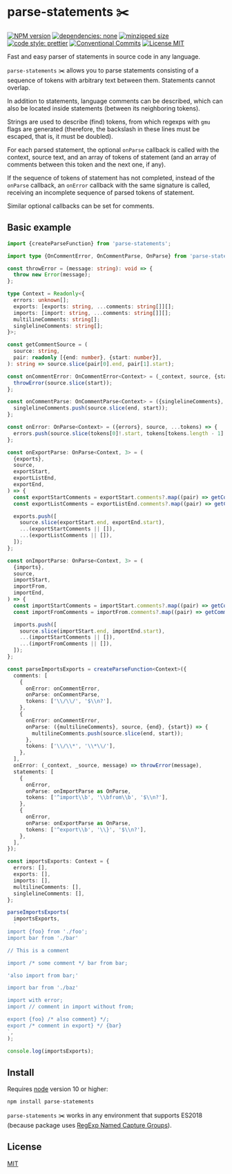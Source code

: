 # parse-statements ✂️

[![NPM version][npm-image]][npm-url]
[![dependencies: none][dependencies-none-image]][dependencies-none-url]
[![minzipped size][size-image]][size-url]
[![code style: prettier][prettier-image]][prettier-url]
[![Conventional Commits][conventional-commits-image]][conventional-commits-url]
[![License MIT][license-image]][license-url]

Fast and easy parser of statements in source code in any language.

`parse-statements` ✂️ allows you to parse statements consisting of a sequence of tokens
with arbitrary text between them. Statements cannot overlap.

In addition to statements, language comments can be described, which can also be located
inside statements (between its neighboring tokens).

Strings are used to describe (find) tokens, from which regexps with `gmu` flags are generated
(therefore, the backslash in these lines must be escaped, that is, it must be doubled).

For each parsed statement, the optional `onParse` callback is called with the context,
source text, and an array of tokens of statement
(and an array of comments between this token and the next one, if any).

If the sequence of tokens of statement has not completed, instead of the `onParse` callback,
an `onError` callback with the same signature is called, receiving an incomplete sequence
of parsed tokens of statement.

Similar optional callbacks can be set for comments.

## Basic example

```ts
import {createParseFunction} from 'parse-statements';

import type {OnCommentError, OnCommentParse, OnParse} from 'parse-statements';

const throwError = (message: string): void => {
  throw new Error(message);
};

type Context = Readonly<{
  errors: unknown[];
  exports: [exports: string, ...comments: string[]][];
  imports: [import: string, ...comments: string[]][];
  multilineComments: string[];
  singlelineComments: string[];
}>;

const getCommentSource = (
  source: string,
  pair: readonly [{end: number}, {start: number}],
): string => source.slice(pair[0].end, pair[1].start);

const onCommentError: OnCommentError<Context> = (_context, source, {start}) => {
  throwError(source.slice(start));
};

const onCommentParse: OnCommentParse<Context> = ({singlelineComments}, source, {end}, {start}) => {
  singlelineComments.push(source.slice(end, start));
};

const onError: OnParse<Context> = ({errors}, source, ...tokens) => {
  errors.push(source.slice(tokens[0]!.start, tokens[tokens.length - 1]!.end + 30));
};

const onExportParse: OnParse<Context, 3> = (
  {exports},
  source,
  exportStart,
  exportListEnd,
  exportEnd,
) => {
  const exportStartComments = exportStart.comments?.map((pair) => getCommentSource(source, pair));
  const exportListComments = exportListEnd.comments?.map((pair) => getCommentSource(source, pair));

  exports.push([
    source.slice(exportStart.end, exportEnd.start),
    ...(exportStartComments || []),
    ...(exportListComments || []),
  ]);
};

const onImportParse: OnParse<Context, 3> = (
  {imports},
  source,
  importStart,
  importFrom,
  importEnd,
) => {
  const importStartComments = importStart.comments?.map((pair) => getCommentSource(source, pair));
  const importFromComments = importFrom.comments?.map((pair) => getCommentSource(source, pair));

  imports.push([
    source.slice(importStart.end, importEnd.start),
    ...(importStartComments || []),
    ...(importFromComments || []),
  ]);
};

const parseImportsExports = createParseFunction<Context>({
  comments: [
    {
      onError: onCommentError,
      onParse: onCommentParse,
      tokens: ['\\/\\/', '$\\n?'],
    },
    {
      onError: onCommentError,
      onParse: ({multilineComments}, source, {end}, {start}) => {
        multilineComments.push(source.slice(end, start));
      },
      tokens: ['\\/\\*', '\\*\\/'],
    },
  ],
  onError: (_context, _source, message) => throwError(message),
  statements: [
    {
      onError,
      onParse: onImportParse as OnParse,
      tokens: ['^import\\b', '\\bfrom\\b', '$\\n?'],
    },
    {
      onError,
      onParse: onExportParse as OnParse,
      tokens: ['^export\\b', '\\}', '$\\n?'],
    },
  ],
});

const importsExports: Context = {
  errors: [],
  exports: [],
  imports: [],
  multilineComments: [],
  singlelineComments: [],
};

parseImportsExports(
  importsExports,
  `
import {foo} from './foo';
import bar from './bar'

// This is a comment

import /* some comment */ bar from bar;

'also import from bar;'

import bar from './baz'

import with error;
import // comment in import without from;

export {foo} /* also comment} */;
export /* comment in export} */ {bar}
`,
);

console.log(importsExports);
```

## Install

Requires [node](https://nodejs.org/en/) version 10 or higher:

```sh
npm install parse-statements
```

`parse-statements` ✂️ works in any environment that supports ES2018
(because package uses [RegExp Named Capture Groups](https://github.com/tc39/proposal-regexp-named-groups)).

## License

[MIT][license-url]

[conventional-commits-image]: https://img.shields.io/badge/Conventional_Commits-1.0.0-yellow.svg 'The Conventional Commits specification'
[conventional-commits-url]: https://www.conventionalcommits.org/en/v1.0.0/
[dependencies-none-image]: https://img.shields.io/badge/dependencies-none-success.svg 'No dependencies'
[dependencies-none-url]: https://github.com/uid11/parse-statements/blob/main/package.json
[license-image]: https://img.shields.io/badge/license-MIT-blue.svg 'The MIT License'
[license-url]: LICENSE
[npm-image]: https://img.shields.io/npm/v/parse-statements.svg 'parse-statements'
[npm-url]: https://www.npmjs.com/package/parse-statements
[prettier-image]: https://img.shields.io/badge/code_style-prettier-ff69b4.svg 'Prettier code formatter'
[prettier-url]: https://prettier.io/
[size-image]: https://img.shields.io/bundlephobia/minzip/parse-statements 'parse-statements'
[size-url]: https://bundlephobia.com/package/parse-statements
